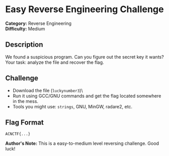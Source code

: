 # Easy Reverse Engineering Challenge

**Category:** Reverse Engineering\
**Difficulty:** Medium

## Description

We found a suspicious program. Can you figure out the secret key it
wants?\
Your task: analyze the file and recover the flag.

## Challenge

-   Download the file (`luckynumber3`)\
-   Run it using GCC/GNU commands and get the flag located somewhere in the mess.
-   Tools you might use: `strings`, GNU, MinGW, radare2, etc.

## Flag Format

    ACNCTF{...}


**Author's Note:** This is a easy-to-medium level reversing challenge. Good luck!
